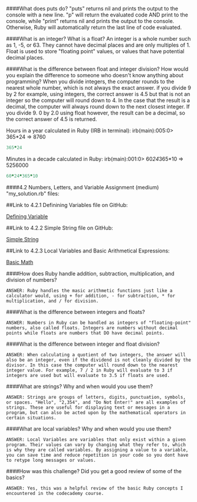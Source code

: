 ####What does puts do?
  "puts" returns nil and prints the output to the console with a new line. "p"
  will return the evaluated code AND print to the console, while "print"
  returns nil and prints the output to the console. Otherwise, Ruby will
  automatically return the last line of code evaluated.

####What is an integer? What is a float?
  An integer is a whole number such as 1, -5, or 63. They cannot have decimal
  places and are only multiples of 1. Float is used to store "floating point"
  values, or values that have potential decimal places.

####What is the difference between float and integer division? How would you
explain the difference to someone who doesn't know anything about programming?
  When you divide integers, the computer rounds to the nearest whole number,
  which is not always the exact answer. if you divide 9 by 2 for example,
  using integers, the correct answer is 4.5 but that is not an integer so the
  computer will round down to 4. In the case that the result is a decimal, the
  computer will always round down to the next closest integer. If you divide 9.
  0 by 2.0 using float however, the result can be a decimal, so the correct
  answer of 4.5 is returned.

Hours in a year calculated in Ruby (IRB in terminal):
  irb(main):005:0> 365*24
  => 8760

  ````ruby
  365*24
  ````

Minutes in a decade calculated in Ruby:
  irb(main):001:0> 60*24*365*10
  => 5256000

  ````ruby
  60*24*365*10
  ````

####4.2 Numbers, Letters, and Variable Assignment (medium) "my_solution.rb" files:

##Link to 4.2.1 Definining Variables file on GitHub:

 [Defining Variable](https://github.com/dandersen2/phase-0/blob/master/week-4/defining-variables.rb)


##Link to 4.2.2 Simple String file on GitHub:

 [Simple String](https://github.com/dandersen2/phase-0/blob/master/week-4/simple-string.rb)


##Link to 4.2.3 Local Variables and Basic Arithmetical Expressions:

 [Basic Math](https://github.com/dandersen2/phase-0/blob/master/week-4/basic-math.rb)


####How does Ruby handle addition, subtraction, multiplication, and division of numbers?

    ANSWER: Ruby handles the masic arithmetic functions just like a calculator would, using + for addition, - for subtraction, * for multiplication, and / for division.

####What is the difference between integers and floats?

    ANSWER: Numbers in Ruby can be handled as integers of "floating-point" numbers, also called floats. Integers are numbers without decimal points while floats are numbers that DO have decimal points.

####What is the difference between integer and float division?

    ANSWER: When calculating a quotient of two integers, the answer will also be an integer, even if the dividend is not cleanly divided by the divisor. In this case the computer will round down to the nearest integer value. For example, 7 / 2 in Ruby will evaluate to 3 if integers are used but will evaluate to 3.5 if floats are used.

####What are strings? Why and when would you use them?

    ANSWER: Strings are groups of letters, digits, punctuation, symbols, or spaces. "Hello", "2,354", and "Do Not Enter!" are all examples of strings. These are useful for displaying text or messages in a program, but can also be acted upon by the mathematical operators in certain situations.

####What are local variables? Why and when would you use them?

    ANSWER: Local Variables are variables that only exist within a given program. Their values can vary by changing what they refer to, which is why they are called variables. By assigning a value to a variable, you can save time and reduce repetition in your code so you dont have to retype long messages or values.

####How was this challenge? Did you get a good review of some of the basics?

    ANSWER: Yes, this was a helpful review of the basic Ruby concepts I encountered in the codecademy course.
